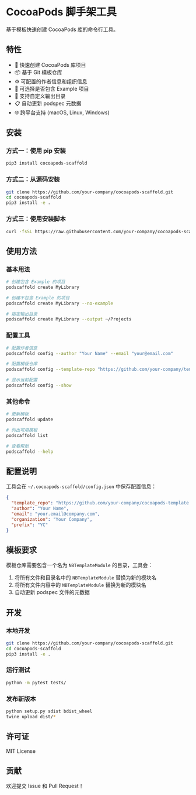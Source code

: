 # CocoaPods 脚手架工具

基于模板快速创建 CocoaPods 库的命令行工具。

## 特性

- 🚀 快速创建 CocoaPods 库项目
- 📦 基于 Git 模板仓库
- ⚙️ 可配置的作者信息和组织信息
- 🎯 可选择是否包含 Example 项目
- 🔧 支持自定义输出目录
- 📋 自动更新 podspec 元数据
- 🌐 跨平台支持 (macOS, Linux, Windows)

## 安装

### 方式一：使用 pip 安装

```bash
pip3 install cocoapods-scaffold
```

### 方式二：从源码安装

```bash
git clone https://github.com/your-company/cocoapods-scaffold.git
cd cocoapods-scaffold
pip3 install -e .
```

### 方式三：使用安装脚本

```bash
curl -fsSL https://raw.githubusercontent.com/your-company/cocoapods-scaffold/main/install.sh | bash
```

## 使用方法

### 基本用法

```bash
# 创建包含 Example 的项目
podscaffold create MyLibrary

# 创建不包含 Example 的项目
podscaffold create MyLibrary --no-example

# 指定输出目录
podscaffold create MyLibrary --output ~/Projects
```

### 配置工具

```bash
# 配置作者信息
podscaffold config --author "Your Name" --email "your@email.com"

# 配置模板仓库
podscaffold config --template-repo "https://github.com/your-company/template.git"

# 显示当前配置
podscaffold config --show
```

### 其他命令

```bash
# 更新模板
podscaffold update

# 列出可用模板
podscaffold list

# 查看帮助
podscaffold --help
```

## 配置说明

工具会在 `~/.cocoapods-scaffold/config.json` 中保存配置信息：

```json
{
  "template_repo": "https://github.com/your-company/cocoapods-template.git",
  "author": "Your Name",
  "email": "your.email@company.com",
  "organization": "Your Company",
  "prefix": "YC"
}
```

## 模板要求

模板仓库需要包含一个名为 `NBTemplateModule` 的目录，工具会：

1. 将所有文件和目录名中的 `NBTemplateModule` 替换为新的模块名
2. 将所有文件内容中的 `NBTemplateModule` 替换为新的模块名
3. 自动更新 podspec 文件的元数据

## 开发

### 本地开发

```bash
git clone https://github.com/your-company/cocoapods-scaffold.git
cd cocoapods-scaffold
pip3 install -e .
```

### 运行测试

```bash
python -m pytest tests/
```

### 发布新版本

```bash
python setup.py sdist bdist_wheel
twine upload dist/*
```

## 许可证

MIT License

## 贡献

欢迎提交 Issue 和 Pull Request！

